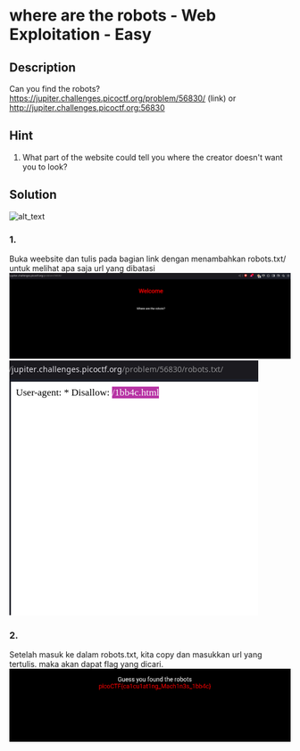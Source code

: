 # where are the robots - Web Exploitation - Easy

## Description
Can you find the robots? https://jupiter.challenges.picoctf.org/problem/56830/ (link) or http://jupiter.challenges.picoctf.org:56830

## Hint
1. What part of the website could tell you where the creator doesn't want you to look?

## Solution  

![alt_text](png?raw=true)


### 1.
Buka weebsite dan tulis pada bagian link dengan menambahkan robots.txt/ untuk melihat apa saja url yang dibatasi  
![alt_text](https://github.com/fauznazz-afk/ctf-writeup/blob/main/Documentation/where%20are%20the%20robots/Screenshot%20From%202025-03-30%2021-13-43.png?raw=true)
![alt_text](https://github.com/fauznazz-afk/ctf-writeup/blob/main/Documentation/where%20are%20the%20robots/Screenshot%20From%202025-03-30%2021-13-54.png?raw=true)

### 2.
Setelah masuk ke dalam robots.txt, kita copy dan masukkan url yang tertulis. maka akan dapat flag yang dicari.  
![alt_text](https://github.com/fauznazz-afk/ctf-writeup/blob/main/Documentation/where%20are%20the%20robots/Screenshot%20From%202025-03-30%2021-14-05.png?raw=true)
